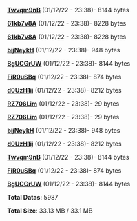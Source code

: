[**Twvqm9nB**](/data/Twvqm9nB.txt) (01/12/22 - 23:38)- 8144 bytes

[**61kb7v8A**](/data/61kb7v8A.txt) (01/12/22 - 23:38)- 8228 bytes

[**61kb7v8A**](/data/61kb7v8A.txt) (01/12/22 - 23:38)- 8228 bytes

[**bijNeykH**](/data/bijNeykH.txt) (01/12/22 - 23:38)- 948 bytes

[**BgUCGrUW**](/data/BgUCGrUW.txt) (01/12/22 - 23:38)- 8144 bytes

[**FiR0uSBq**](/data/FiR0uSBq.txt) (01/12/22 - 23:38)- 874 bytes

[**d0UzH1ij**](/data/d0UzH1ij.txt) (01/12/22 - 23:38)- 8212 bytes

[**RZ706Lim**](/data/RZ706Lim.txt) (01/12/22 - 23:38)- 29 bytes

[**RZ706Lim**](/data/RZ706Lim.txt) (01/12/22 - 23:38)- 29 bytes

[**bijNeykH**](/data/bijNeykH.txt) (01/12/22 - 23:38)- 948 bytes

[**d0UzH1ij**](/data/d0UzH1ij.txt) (01/12/22 - 23:38)- 8212 bytes

[**Twvqm9nB**](/data/Twvqm9nB.txt) (01/12/22 - 23:38)- 8144 bytes

[**FiR0uSBq**](/data/FiR0uSBq.txt) (01/12/22 - 23:38)- 874 bytes

[**BgUCGrUW**](/data/BgUCGrUW.txt) (01/12/22 - 23:38)- 8144 bytes

**Total Datas**: 5987

**Total Size**: 33.13 MB / 33.1 MB